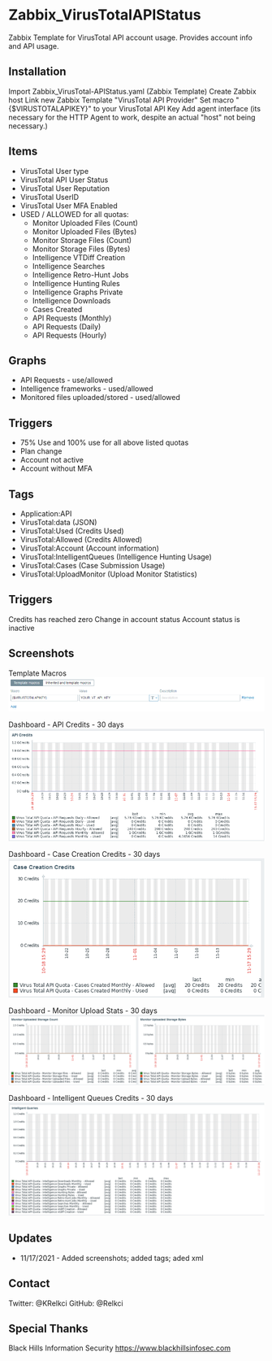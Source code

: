 # Zabbix_VirusTotalAPIStatus
Zabbix Template for VirusTotal API account usage. Provides account info and API usage.

## Installation
Import Zabbix_VirusTotal-APIStatus.yaml (Zabbix Template)
Create Zabbix host
Link new Zabbix Template "VirusTotal API Provider"
Set macro "{$VIRUSTOTALAPIKEY}" to your VirusTotal API Key
Add agent interface (its necessary for the HTTP Agent to work, despite an actual "host" not being necessary.)

## Items
- VirusTotal User type
- VirusTotal API User Status
- VirusTotal User Reputation
- VirusTotal UserID
- VirusTotal User MFA Enabled
- USED / ALLOWED for all quotas:
  - Monitor Uploaded Files (Count)
  - Monitor Uploaded Files (Bytes)
  - Monitor Storage Files (Count)
  - Monitor Storage Files (Bytes)
  - Intelligence VTDiff Creation
  - Intelligence Searches
  - Intelligence Retro-Hunt Jobs
  - Intelligence Hunting Rules
  - Intelligence Graphs Private
  - Intelligence Downloads 
  - Cases Created
  - API Requests (Monthly)
  - API Requests (Daily)
  - API Requests (Hourly)

## Graphs
- API Requests - use/allowed
- Intelligence frameworks - used/allowed
- Monitored files uploaded/stored - used/allowed

## Triggers
- 75% Use and 100% use for all above listed quotas
- Plan change
- Account not active
- Account without MFA

## Tags
- Application:API
- VirusTotal:data (JSON)
- VirusTotal:Used (Credits Used)
- VirusTotal:Allowed (Credits Allowed)
- VirusTotal:Account (Account information)
- VirusTotal:IntelligentQueues (Intelligence Hunting Usage)
- VirusTotal:Cases (Case Submission Usage)
- VirusTotal:UploadMonitor (Upload Monitor Statistics)



## Triggers
Credits has reached zero
Change in account status
Account status is inactive

## Screenshots

Template Macros
![](images/screenshot1.png)

Dashboard - API Credits - 30 days
![](images/screenshot2.png)

Dashboard - Case Creation Credits - 30 days
![](images/screenshot3.png)

Dashboard - Monitor Upload Stats - 30 days
![](images/screenshot4.png)

Dashboard - Intelligent Queues Credits - 30 days
![](images/screenshot5.png)

## Updates
- 11/17/2021 - Added screenshots; added tags; aded xml

## Contact
Twitter: @KRelkci
GitHub: @Relkci

## Special Thanks
Black Hills Information Security
https://www.blackhillsinfosec.com